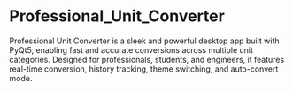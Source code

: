 # Professional_Unit_Converter
Professional Unit Converter is a sleek and powerful desktop app built with PyQt5, enabling fast and accurate conversions across multiple unit categories. Designed for professionals, students, and engineers, it features real-time conversion, history tracking, theme switching, and auto-convert mode.

